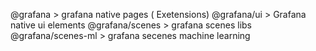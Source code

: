 @grafana > grafana native pages ( Exetensions)
@grafana/ui > Grafana native ui elements 
@grafana/scenes > grafana scenes  libs
@grafana/scenes-ml > grafana secenes machine learning 
